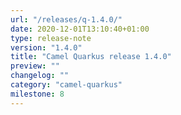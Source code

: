 ```yaml
---
url: "/releases/q-1.4.0/"
date: 2020-12-01T13:10:40+01:00
type: release-note
version: "1.4.0"
title: "Camel Quarkus release 1.4.0"
preview: ""
changelog: ""
category: "camel-quarkus"
milestone: 8
---
```

